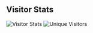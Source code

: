 ## Visitor Stats

![Visitor Stats](https://visitor-badge.laobi.icu/badge?page_id=dr-sanjay.Dr-Sanjay)
![Unique Visitors](https://visitor-badge.laobi.icu/badge?page_id=dr-sanjay.Dr-Sanjay&title=unique%20visitors)
<!-- This code will show who has visited and how much time spent, which repo opened -->
